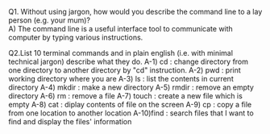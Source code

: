 Q1. Without using jargon, how would you describe the command line to a lay person (e.g. your mum)? <br>
A) The command line is a useful interface tool to communicate  with computer by typing various instructions.
    
Q2.List 10 terminal commands and in plain english (i.e. with minimal technical jargon) describe what they do.
 A-1) cd : change directory from one directory to another directory by "cd" instruction.
 A-2) pwd : print working directory where you are
 A-3) ls  : list the contents in current directory
 A-4) mkdir : make a new directory
 A-5) rmdir : remove an empty directory
 A-6) rm : remove a file
 A-7) touch : create a new file which is empty
 A-8) cat : diplay contents of file on the screen
 A-9) cp : copy a file from one location to another location
 A-10)find : search files that I want to find and display the files' information